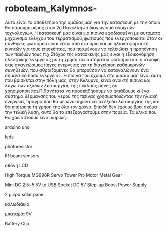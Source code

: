# roboteam_Kalymnos-
Αυτό είναι το αποθετήριο της ομάδας μας για την κατασκευή με την οποία θα πάρουμε μέρος στον 2ο Πανελλήνιο διαγωνισμό ανοιχτών τεχνολογιών.
Η κατασκευή μας είναι μια πισίνα εφοδιασμένη με αυτόματο μηχανισμό ελέγχου του τερματισμού, φωτισμός που ενεργοποιείται όταν οι συνθήκες φωτισμού είναι κάτω από ένα όριο και με ηλιακό φορτιστή κινητών για τους επισκέπτες, που περιμένουν να τελειώσει η προπόνηση των παιδιών τους π.χ
Στόχος της κατασκευής μας είναι η εξοικονόμηση ηλεκτρικής ενέργειας με τη χρήση του αυτόματου φωτισμού και η στροφή στις ανανεώσιμες πηγές ενέργειας για τη διαχείριση καθημερινών συνηθειών, που αθροιζόμενες θα μπορούσαν να καταναλώνουν ένα σημαντικό ποσό ενέργειας. Η πισίνα που έχουμε στο μυαλό μας είναι αυτή που βρίσκεται στην πόλη μας, στην Κάλυμνο, είναι ανοικτή πισίνα και λόγω των εξόδων λειτουργίας της πολλούς μήνες δε χρησιμοποιείται.Πιθανότατα να προσπαθήσουμε να φτιάξουμε κι ένα σύστημα θέρμανσης του νερού της πισίνας χρησιμοποιώντας την ηλιακή ενέργεια, πράγμα που θα μείωνε σημαντικά τα έξοδα λειτουργίας της και θα επέτρεπε τη χρήση της όλο τον χρόνο. Επειδή δεν έχουμε βρει ακόμα την τελική λύση, αυτό θα το επεξεργαστούμε στην πορεία.
Τα υλικά που θα χρειαστούμε είναι κυρίως:

arduino uno

leds

photoresistor

IR beam sensors

οθόνη LCD

High Torque MG996R Servo Tower Pro Motor Metal Gear

Mini DC 2.5~5.5V to USB Socket DC 5V Step-up Boost Power Supply

2 μικρά solar panel

καλωδιάκια

μπαταρία 9V

Battery Clip

